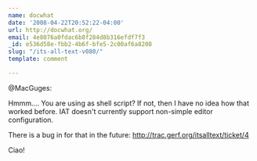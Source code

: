 ```yaml
---
name: docwhat
date: '2008-04-22T20:52:22-04:00'
url: http://docwhat.org/
email: 4e8076a0fdac6b8f284d8b316efdf7f3
_id: e536d58e-fbb2-4b6f-bfe5-2c00af6a8208
slug: "/its-all-text-v080/"
template: comment

---
```


@MacGuges:

Hmmm.... You are using as shell script? If not, then I have no idea how that worked before.  IAT doesn't currently support non-simple editor configuration.

There is a bug in for that in the future: http://trac.gerf.org/itsalltext/ticket/4

Ciao!
